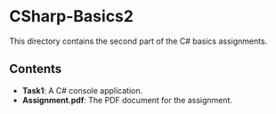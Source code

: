 # CSharp-Basics2

This directory contains the second part of the C# basics assignments.

## Contents

- **Task1**: A C# console application.
- **Assignment.pdf**: The PDF document for the assignment.
